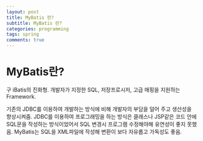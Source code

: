 ```yaml
---
layout: post
title: MyBatis 란?
subtitle: MyBatis 란?
categories: programming
tags: spring
comments: true
---
```


# MyBatis란?
구 iBatis의 진화형. 개발자가 지정한 SQL, 저장프로시저, 고급 매핑을 지원하는 Framework.  

기존의 JDBC를 이용하여 개발하는 방식에 비해 개발자의 부담을 덜어 주고 생산성을 향상시켜줌. JDBC를 이용하여 프로그래밍을 하는 방식은 클래스나 JSP같은 코드 안에 SQL문을 작성하는 방식이었어서 SQL 변경시 프로그램 수정해야해 유연성이 좋지 못했음. MyBatis는 SQL을 XML파일에 작성해 변환이 보다 자유롭고 가독성도 좋음.